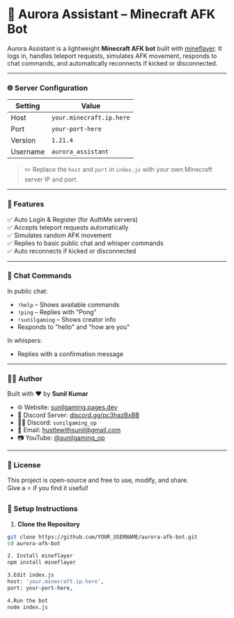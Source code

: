 # 🤖 Aurora Assistant – Minecraft AFK Bot

Aurora Assistant is a lightweight **Minecraft AFK bot** built with [mineflayer](https://github.com/PrismarineJS/mineflayer). It logs in, handles teleport requests, simulates AFK movement, responds to chat commands, and automatically reconnects if kicked or disconnected.

---

### 🌐 Server Configuration

| Setting    | Value                      |
|-----------|----------------------------|
| Host      | `your.minecraft.ip.here`   |
| Port      | `your-port-here`           |
| Version   | `1.21.4`                   |
| Username  | `aurora_assistant`         |

> ✏️ Replace the `host` and `port` in `index.js` with your own Minecraft server IP and port.

---

### 🧠 Features

✅ Auto Login & Register (for AuthMe servers)  
✅ Accepts teleport requests automatically  
✅ Simulates random AFK movement  
✅ Replies to basic public chat and whisper commands  
✅ Auto reconnects if kicked or disconnected

---

### 💬 Chat Commands

In public chat:
- `!help` – Shows available commands
- `!ping` – Replies with "Pong"
- `!sunilgaming` – Shows creator info
- Responds to "hello" and "how are you"

In whispers:
- Replies with a confirmation message

---

### 🧑‍💻 Author

Built with ❤️ by **Sunil Kumar**

- 🌐 Website: [sunilgaming.pages.dev](https://sunilgaming.pages.dev)  
- 💬 Discord Server: [discord.gg/pc3hazBxBB](https://discord.gg/pc3hazBxBB)  
- 🧑‍💻 Discord: `sunilgaming_op`  
- 📧 Email: hustlewithsunil@gmail.com  
- 📷 YouTube: [@sunilgaming_op](https://youtube.com/@sunilgaming_op)

---

### 📜 License

This project is open-source and free to use, modify, and share.  
Give a ⭐ if you find it useful!

### 🔧 Setup Instructions

1. **Clone the Repository**

```bash
git clone https://github.com/YOUR_USERNAME/aurora-afk-bot.git
cd aurora-afk-bot

2. Install mineflayer
npm install mineflayer

3.Edit index.js
host: 'your.minecraft.ip.here',
port: your-port-here,

4.Run the bot
node index.js

